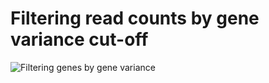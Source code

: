 # Filtering read counts by gene variance cut-off

![Filtering genes by gene variance](helppages/geneFilterByVariance.png)
